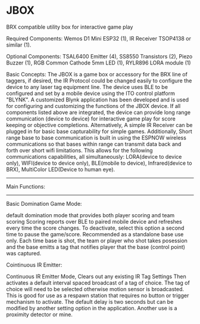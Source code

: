 # JBOX
BRX compatible utility box for interactive game play

Required Components: Wemos D1 Mini ESP32 (1), IR Receiver TSOP4138 or similar (1).

Optional Components: TSAL6400 Emitter (4), SS8550 Transistors (2), Piezo Buzzer (1), RGB Common Cathode 5mm LED (1), RYLR896 LORA module (1)

Basic Concepts: 
The JBOX is a game box or accessory for the BRX line of taggers, if desired, the IR Protocol could be changed easily to configure the device to any laser tag equipment line. The device uses BLE to be configured and set by a mobile device using the ITO control platform "BLYNK". A customized Blynk application has been developed and is used for configuring and customizing the functions of the JBOX device. If all components listed above are integrated, the device can provide long range communication (device to device) for interactive game play for score keeping or objective completions. Alternatively, A simple IR Receiver can be plugged in for basic base capturability for simple games. Additionally, Short range base to base communication is built in using the ESPNOW wireless communications so that bases within range can transmit data back and forth over short wifi limitations. 
This allows for the following communications capabilities, all simultaneously: LORA(device to device only), WIFI(device to device only), BLE(mobile to device), Infrared(device to BRX), MultiColor LED(Device to human eye).

**********************************************************************************************************************************************************************************
Main Functions: 
**********************************************************************************************************************************************************************************

Basic Domination Game Mode: 

default domination mode that provides both player scoring and team scoring
Scoring reports over BLE to paired mobile device and refreshes every time
the score changes. To deactivate, select this option a second time to pause
the game/score. Recommended as a standalone base use only. Each time base is
shot, the team or player who shot takes posession and the base emitts a tag
that notifies player that the base (control point) was captured.


Cointinuous IR Emitter: 

Continuous IR Emitter Mode, Clears out any existing IR Tag Settings
Then activates a default interval spaced broadcast of a tag of choice.
The tag of choice will need to be selected otherwise motion sensor is broadcasted.
This is good for use as a respawn station that requires no button or trigger
mechanism to activate. The default delay is two seconds but can be modified
by another setting option in the application. Another use is a proximity detector or mine.

